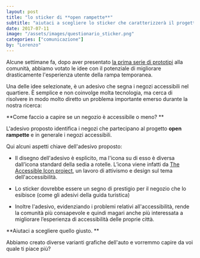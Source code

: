 ```yaml
---
layout: post
title: "lo sticker di **open rampette**"
subtitle: "aiutaci a scegliere lo sticker che caratterizzerà il progetto"
date: 2017-07-11
image: "/assets/images/questionario_sticker.png"
categories: ["comunicazione"]
by: "Lorenzo"
---
```


Alcune settimane fa, dopo aver presentato [la prima serie di prototipi](https://edgeryders.eu/en/open-rampette-the-call-here-come-the-prototypes-21-05-2017) alla comunità, abbiamo votato le idee con il potenziale di migliorare drasticamente l'esperienza utente della rampa temporanea.

Una delle idee selezionate, è un adesivo che segna i negozi accessibili nel quartiere.
È semplice e non coinvolge molta tecnologia,  ma cerca di risolvere in modo molto diretto un problema importante emerso durante la nostra ricerca:

**Come faccio a capire se un negozio è accessibile o meno?
**

L'adesivo proposto identifica i negozi che partecipano al progetto **open rampette** e in generale i negozi accessibili.

Qui alcuni aspetti chiave dell'adesivo proposto:

- Il disegno dell'adesivo è esplicito, ma l'icona su di esso è diversa dall’icona standard della sedia a rotelle. L’icona viene infatti da [The Accessible Icon project](http://accessibleicon.org/), un lavoro di attivismo e design sul tema dell'accessibilità.

- Lo sticker dovrebbe essere un segno di prestigio per il negozio che lo esibisce (come gli adesivi della guida turistica)

- Inoltre l'adesivo, evidenziando i problemi relativi all'accessibilità, rende la comunità più consapevole e quindi magari anche più interessata a migliorare l’esperienza di accessibilità delle proprie città.

**Aiutaci a scegliere quello giusto.
**

Abbiamo creato diverse varianti grafiche dell'auto e vorremmo capire da voi quale ti piace più?

